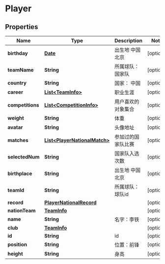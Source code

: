 
# Player

## Properties
Name | Type | Description | Notes
------------ | ------------- | ------------- | -------------
**birthday** | [**Date**](Date.md) | 出生地  中国北京 |  [optional]
**teamName** | **String** | 所属球队：国家队 |  [optional]
**country** | **String** | 国家： 中国 |  [optional]
**career** | [**List&lt;TeamInfo&gt;**](TeamInfo.md) | 职业生涯 |  [optional]
**competitions** | [**List&lt;CompetitionInfo&gt;**](CompetitionInfo.md) | 用户喜欢的对象集合 |  [optional]
**weight** | **String** | 体重 |  [optional]
**avatar** | **String** | 头像地址 |  [optional]
**matches** | [**List&lt;PlayerNationalMatch&gt;**](PlayerNationalMatch.md) | 参加过的国家队比赛 |  [optional]
**selectedNum** | **String** | 国家队入选次数 |  [optional]
**birthplace** | **String** | 出生地  中国北京 |  [optional]
**teamId** | **String** | 所属球队：球队id |  [optional]
**record** | [**PlayerNationalRecord**](PlayerNationalRecord.md) |  |  [optional]
**nationTeam** | [**TeamInfo**](TeamInfo.md) |  |  [optional]
**name** | **String** | 名字：李铁 |  [optional]
**club** | [**TeamInfo**](TeamInfo.md) |  |  [optional]
**id** | **String** | id |  [optional]
**position** | **String** | 位置：前锋 |  [optional]
**height** | **String** | 身高 |  [optional]




